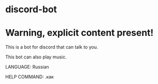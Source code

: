 # discord-bot
# Warning, explicit content present!



This is a bot for discord that can talk to you.

This bot can also play music.

LANGUAGE: Russian

HELP COMMAND: .как

